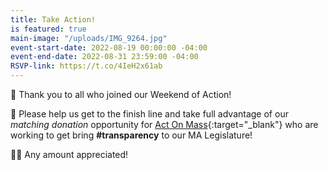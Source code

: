 ```yaml
---
title: Take Action!
is featured: true
main-image: "/uploads/IMG_9264.jpg"
event-start-date: 2022-08-19 00:00:00 -04:00
event-end-date: 2022-08-31 23:59:00 -04:00
RSVP-link: https://t.co/4IeH2x61ab
---
```


📣 Thank you to all who joined our Weekend of Action!

👋 Please help us get to the finish line and take full advantage of our *matching donation* opportunity for [Act On Mass](https://actonmass.org){:target="_blank"} who are working to get bring **#transparency** to our MA Legislature!

🙏🏼 Any amount appreciated!

